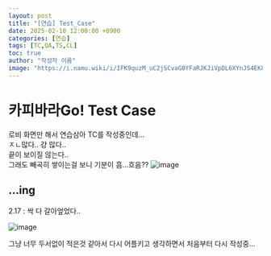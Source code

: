 ```yaml
---
layout: post
title: "[연습] Test_Case"
date: 2025-02-10 12:00:00 +0900
categories: [연습]
tags: [TC,QA,TS,CL]
toc: true
author: "작성자 이름"
image: "https://i.namu.wiki/i/IFK9quzM_uC2jSCvaG0YFaRJKJiVpDL6XYnJS4EK8BU0tDtnlheKO_CaySml3Yd4v_dBrcyX5R9DBcjncT9LPQ.webp"
---
```



# 카피바라Go! Test Case
로비 화면만 해서 연습삼아 TC를 작성중인데...  
ㅈㄴ많다.. 걍 많다..  
끝이 보이질 않는다..  
그래도 빼곡히 쌓이는걸 보니 기분이 흠...흐음??
![image](https://github.com/user-attachments/assets/2371b085-1755-4252-b3c0-13f21306a534)

...ing  
---
2.17 : 싹 다 갈아엎었다..  

![image](https://github.com/user-attachments/assets/7317910c-4cef-4e0e-9ae5-306fa5ee5b02)  

그냥 너무 두서없이 적은것 같아서 다시 어플키고 생각하면서 처음부터 다시 작성중...

